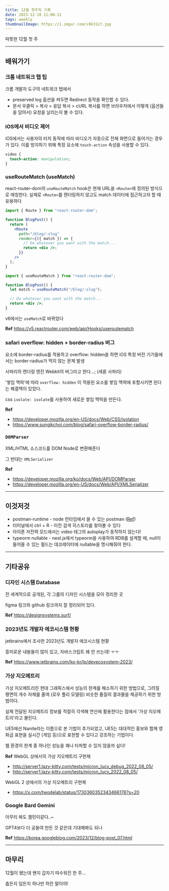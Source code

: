 ```yaml
---
title: 12월 첫주차 기록
date: 2023-12-10 11:06:11
tags: weekly
thumbnailImage: https://i.imgur.com/s9k3iLY.jpg
---
```


따뜻한 12월 첫 주

<!-- more -->

---

## 배워가기

### 크롬 네트워크 탭 팁

크롬 개발자 도구의 네트워크 탭에서

- preserved log 옵션을 켜두면 Redirect 동작을 확인할 수 있다.
- 문서 우클릭 > 복사 > 응답 복사 > cURL 복사를 하면 브라우저에서 어떻게 (옵션들을 담아서) 요청을 날리는지 볼 수 있다.

### iOS에서 비디오 제어

iOS에서는 사용자의 터치 동작에 따라 비디오가 자동으로 전체 화면으로 들어가는 경우가 있다. 이를 방지하기 위해 특정 요소에 `touch-action` 속성을 사용할 수 있다.

```css
video {
  touch-action: manipulation;
}
```

### useRouteMatch (useMatch)

react-router-dom의 `useRouteMatch` hook은 현재 URL을 `<Route>`에 정의된 방식으로 매칭한다. 실제로 `<Route>`를 렌더링하지 않고도 match 데이터에 접근하고자 할 때 유용하다

```jsx
import { Route } from "react-router-dom";

function BlogPost() {
  return (
    <Route
      path="/blog/:slug"
      render={({ match }) => {
        // Do whatever you want with the match...
        return <div />;
      }}
    />
  );
}
```

```jsx
import { useRouteMatch } from "react-router-dom";

function BlogPost() {
  let match = useRouteMatch("/blog/:slug");

  // Do whatever you want with the match...
  return <div />;
}
```

v6에서는 `useMatch`로 바뀌었다

**Ref** https://v5.reactrouter.com/web/api/Hooks/useroutematch

### safari overflow: hidden + border-radius 버그

요소에 border-radius를 적용하고 overflow: hidden을 하면 iOS 특정 버전 기기들에서는 border-radius가 먹지 않는 문제 발생

사파리의 렌더링 엔진 Webkit의 버그라고 한다...; (세륜 사파리)

'쌓임 맥락'에 따라 `overflow: hidden` 이 적용된 요소를 쌓임 맥락에 포함시키면 된다는 해결책이 있었다.

css `isolate: isolate`를 사용하여 새로운 쌓임 맥락을 만든다.

**Ref**

- https://developer.mozilla.org/en-US/docs/Web/CSS/isolation
- https://www.sungikchoi.com/blog/safari-overflow-border-radius/

### `DOMParser`

XML/HTML 소스코드를 DOM Node로 변환해준다

그 반대는 `XMLSerializer`

**Ref**

- https://developer.mozilla.org/ko/docs/Web/API/DOMParser
- https://developer.mozilla.org/en-US/docs/Web/API/XMLSerializer

---

## 이것저것

- postman-runtime - node 런타임에서 쓸 수 있는 postman ([Ref](https://github.com/postmanlabs/postman-runtime))
- 터미널에서 ctrl + R - 이전 검색 히스토리를 찾아볼 수 있다
- 아이폰 저전력 모드에서는 video 태그의 autoplay가 동작하지 않는다!
- typeorm nullable - nest.js에서 typeorm을 사용하여 RDB를 설계할 때, null이 들어올 수 있는 필드는 데코레이터에 nullable을 명시해줘야 한다.

---

## 기타공유

### 디자인 시스템 Database

전 세계적으로 공개된, 각 그룹의 디자인 시스템을 모아 정리한 곳

figma 링크와 github 링크까지 잘 정리되어 있다.

**Ref** <https://designsystems.surf/>

### 2023년도 개발자 에코시스템 현황

jetbrains에서 조사한 2023년도 개발자 에코시스템 현황

흥미로운 내용들이 많이 있고, 자바스크립트 왜 안 쓰는데! ㅜㅜ

**Ref** <https://www.jetbrains.com/ko-kr/lp/devecosystem-2023/>

### 가상 지오메트리

가상 지오메트리린 현대 그래픽스에서 성능의 한계를 해소하기 위한 방법으로, 그려질 평면의 개수 자체를 줄여 (로우 폴리 모델링) 비슷한 품질의 결과물을 제공하기 위한 방법이다.

실제 전달된 지오메트리 정보를 적절히 각색해 연산에 활용한다는 점에서 '가상 지오메트리'라고 불린다.

UE5에선 Nanite라는 이름으로 본 기법이 추가되었고, UE5는 대대적인 홍보와 함께 영화급 표현을 실시간 (게임 등)으로 표현할 수 있다고 강조하는 기법이다.

웹 환경의 한계 중 하나인 성능을 꽤나 타파할 수 있지 않을까 싶다!

**Ref**
WebGL 상에서의 가상 지오메트리 구현체

- http://server1.lazy-kitty.com/tests/micron_lucy_debug_2022_08_05/
- http://server1.lazy-kitty.com/tests/micron_lucy_2022_08_05/

WebGL 2 상에서의 가상 지오메트리 구현체

- https://x.com/twodelab/status/1730360352343466176?s=20

### Google Bard Gemini

아무리 봐도 잼민이같다..~

GPT4보다 더 공들여 만든 것 같은데 기대해봐도 되나

**Ref** <https://korea.googleblog.com/2023/12/blog-post_07.html>

---

## 마무리

12월이 됐는데 왠지 갑자기 따수워진 한 주...

춥든지 덥든지 하나만 하란 말이야!
